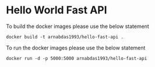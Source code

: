 # Hello World Fast API


To build the docker images please use the below statement
```
docker build -t arnabdas1993/hello-fast-api . 
```

To run the docker images please use the below statement
```
docker run -d -p 5000:5000 arnabdas1993/hello-fast-api
```